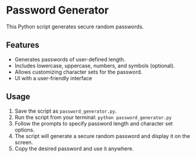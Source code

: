# Password Generator

This Python script generates secure random passwords.

## Features

* Generates passwords of user-defined length.
* Includes lowercase, uppercase, numbers, and symbols (optional).
* Allows customizing character sets for the password.
* UI with a user-friendly interface

## Usage 

1. Save the script as `password_generator.py`.
2. Run the script from your terminal: `python password_generator.py`
3. Follow the prompts to specify password length and character set options.
4. The script will generate a secure random password and display it on the screen.
5. Copy the desired password and use it anywhere.
